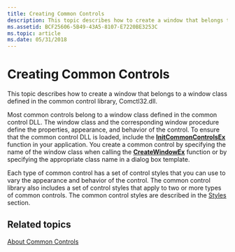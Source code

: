 ```yaml
---
title: Creating Common Controls
description: This topic describes how to create a window that belongs to a window class defined in the common control library, Comctl32.dll.
ms.assetid: BCF25606-5B49-43A5-8107-E7220BE3253C
ms.topic: article
ms.date: 05/31/2018
---
```


# Creating Common Controls

This topic describes how to create a window that belongs to a window class defined in the common control library, Comctl32.dll.


Most common controls belong to a window class defined in the common control DLL. The window class and the corresponding window procedure define the properties, appearance, and behavior of the control. To ensure that the common control DLL is loaded, include the [**InitCommonControlsEx**](/windows/desktop/api/Commctrl/nf-commctrl-initcommoncontrolsex) function in your application. You create a common control by specifying the name of the window class when calling the [**CreateWindowEx**](/windows/desktop/api/winuser/nf-winuser-createwindowexa) function or by specifying the appropriate class name in a dialog box template.


Each type of common control has a set of control styles that you can use to vary the appearance and behavior of the control. The common control library also includes a set of control styles that apply to two or more types of common controls. The common control styles are described in the [Styles](common-control-styles.md) section.

## Related topics

<dl> <dt>

[About Common Controls](common-controls-intro.md)
</dt> </dl>

 

 